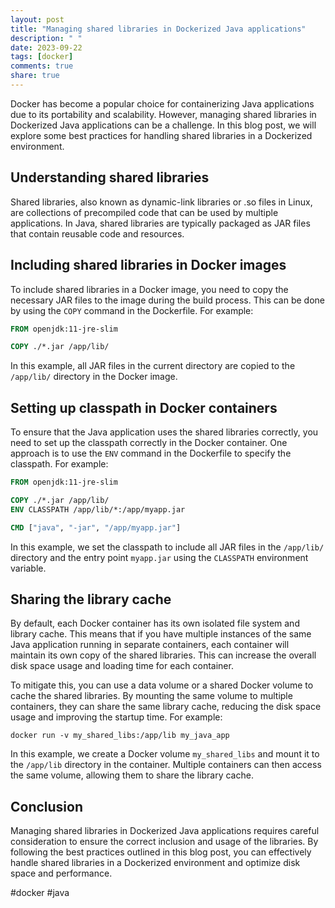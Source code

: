 ```yaml
---
layout: post
title: "Managing shared libraries in Dockerized Java applications"
description: " "
date: 2023-09-22
tags: [docker]
comments: true
share: true
---
```


Docker has become a popular choice for containerizing Java applications due to its portability and scalability. However, managing shared libraries in Dockerized Java applications can be a challenge. In this blog post, we will explore some best practices for handling shared libraries in a Dockerized environment.

## Understanding shared libraries

Shared libraries, also known as dynamic-link libraries or .so files in Linux, are collections of precompiled code that can be used by multiple applications. In Java, shared libraries are typically packaged as JAR files that contain reusable code and resources.

## Including shared libraries in Docker images

To include shared libraries in a Docker image, you need to copy the necessary JAR files to the image during the build process. This can be done by using the `COPY` command in the Dockerfile. For example:

```Dockerfile
FROM openjdk:11-jre-slim

COPY ./*.jar /app/lib/
```

In this example, all JAR files in the current directory are copied to the `/app/lib/` directory in the Docker image.

## Setting up classpath in Docker containers

To ensure that the Java application uses the shared libraries correctly, you need to set up the classpath correctly in the Docker container. One approach is to use the `ENV` command in the Dockerfile to specify the classpath. For example:

```Dockerfile
FROM openjdk:11-jre-slim

COPY ./*.jar /app/lib/
ENV CLASSPATH /app/lib/*:/app/myapp.jar

CMD ["java", "-jar", "/app/myapp.jar"]
```

In this example, we set the classpath to include all JAR files in the `/app/lib/` directory and the entry point `myapp.jar` using the `CLASSPATH` environment variable.

## Sharing the library cache

By default, each Docker container has its own isolated file system and library cache. This means that if you have multiple instances of the same Java application running in separate containers, each container will maintain its own copy of the shared libraries. This can increase the overall disk space usage and loading time for each container.

To mitigate this, you can use a data volume or a shared Docker volume to cache the shared libraries. By mounting the same volume to multiple containers, they can share the same library cache, reducing the disk space usage and improving the startup time. For example:

```shell
docker run -v my_shared_libs:/app/lib my_java_app
```

In this example, we create a Docker volume `my_shared_libs` and mount it to the `/app/lib` directory in the container. Multiple containers can then access the same volume, allowing them to share the library cache.

## Conclusion

Managing shared libraries in Dockerized Java applications requires careful consideration to ensure the correct inclusion and usage of the libraries. By following the best practices outlined in this blog post, you can effectively handle shared libraries in a Dockerized environment and optimize disk space and performance.

#docker #java